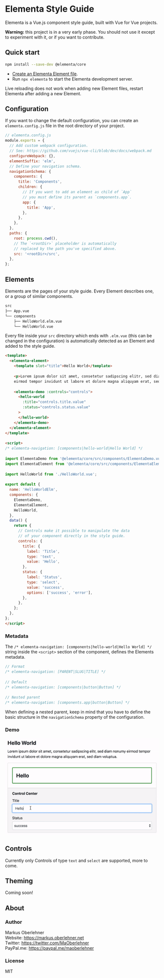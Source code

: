 # Elementa Style Guide

Elementa is a Vue.js component style guide, built with Vue for Vue projects.

**Warning:** this project is in a very early phase. You should not use it except to experiment with it, or if you want to contribute.

## Quick start

```bash
npm install --save-dev @elementa/core
```

- [Create an Elementa Element file](#elements).
- Run `npx elementa` to start the Elementa development server.

Live reloading does not work when adding new Element files, restart Elementa after adding a new Element.

## Configuration

If you want to change the default configuration, you can create an `elementa.config.js` file in the root directory of your project.

```js
// elementa.config.js
module.exports = {
  // Add custom webpack configuration.
  // See: https://github.com/vuejs/vue-cli/blob/dev/docs/webpack.md
  configureWebpack: {},
  elementSuffix: 'elm',
  // Define your navigation schema.
  navigationSchema: {
    components: {
      title: 'Components',
      children: {
        // If you want to add an element as child of `App`
        // you must define its parent as `components.app`.
        app: {
          title: 'App',
        },
      },
    },
  },
  paths: {
    root: process.cwd(),
    // The `<rootDir>` placeholder is automatically
    // replaced by the path you've specified above.
    src: '<rootDir>/src',
  },
};
```

## Elements

Elements are the pages of your style guide. Every Element describes one, or a group of similar components.

```bash
src
├── App.vue
└── components
    ├── HelloWorld.elm.vue
    └── HelloWorld.vue
```

Every file inside your `src` directory which ends with `.elm.vue` (this can be changed in the configuration) is automatically detected as an Element and added to the style guide.

```html
<template>
  <elementa-element>
    <template slot="title">Hello World</template>

    <p>Lorem ipsum dolor sit amet, consetetur sadipscing elitr, sed diam nonumy
    eirmod tempor invidunt ut labore et dolore magna aliquyam erat, sed diam voluptua.</p>

    <elementa-demo :controls="controls">
      <hello-world
        :title="controls.title.value"
        :status="controls.status.value"
      >
      </hello-world>
    </elementa-demo>
  </elementa-element>
</template>

<script>
/* elementa-navigation: [components|hello-world|Hello World] */

import ElementaDemo from '@elementa/core/src/components/ElementaDemo.vue';
import ElementaElement from '@elementa/core/src/components/ElementaElement.vue';

import HelloWorld from './HelloWorld.vue';

export default {
  name: 'HelloWorldElm',
  components: {
    ElementaDemo,
    ElementaElement,
    HelloWorld,
  },
  data() {
    return {
      // Controls make it possible to manipulate the data
      // of your component directly in the style guide.
      controls: {
        title: {
          label: 'Title',
          type: 'text',
          value: 'Hello',
        },
        status: {
          label: 'Status',
          type: 'select',
          value: 'success',
          options: ['success', 'error'],
        },
      },
    };
  },
};
</script>
```

### Metadata

The `/* elementa-navigation: [components|hello-world|Hello World] */` string inside the `<script>` section of the component, defines the Elements metadata.

```js
// Format
/* elementa-navigation: [PARENT|SLUG|TITLE] */

// Default
/* elementa-navigation: [components|button|Button] */

// Nested parent
/* elementa-navigation: [components.app|button|Button] */
```

When defining a nested parent, keep in mind that you have to define the basic structure in the `navigationSchema` property of the configuration.

### Demo

![Elementa Element with Controls](https://raw.githubusercontent.com/elementa-style-guide/core/master/assets/elementa-element-controls-demo.gif)

## Controls

Currently only Controls of type `text` and `select` are supported, more to come.

## Theming

Coming soon!

## About

### Author

Markus Oberlehner  
Website: https://markus.oberlehner.net  
Twitter: https://twitter.com/MaOberlehner  
PayPal.me: https://paypal.me/maoberlehner

### License

MIT
